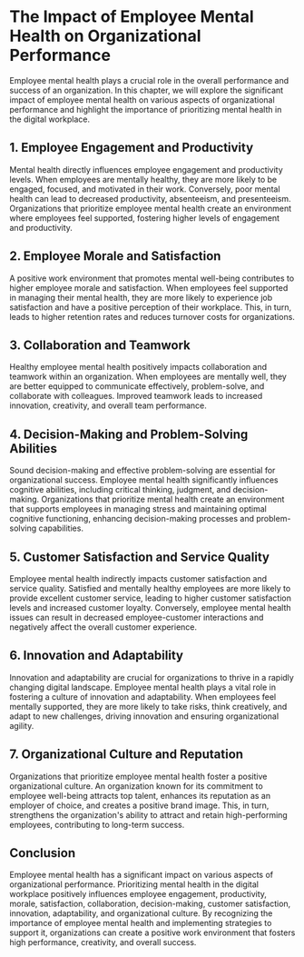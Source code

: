 The Impact of Employee Mental Health on Organizational Performance
=============================================================================

Employee mental health plays a crucial role in the overall performance and success of an organization. In this chapter, we will explore the significant impact of employee mental health on various aspects of organizational performance and highlight the importance of prioritizing mental health in the digital workplace.

1\. Employee Engagement and Productivity
---------------------------------------

Mental health directly influences employee engagement and productivity levels. When employees are mentally healthy, they are more likely to be engaged, focused, and motivated in their work. Conversely, poor mental health can lead to decreased productivity, absenteeism, and presenteeism. Organizations that prioritize employee mental health create an environment where employees feel supported, fostering higher levels of engagement and productivity.

2\. Employee Morale and Satisfaction
-----------------------------------

A positive work environment that promotes mental well-being contributes to higher employee morale and satisfaction. When employees feel supported in managing their mental health, they are more likely to experience job satisfaction and have a positive perception of their workplace. This, in turn, leads to higher retention rates and reduces turnover costs for organizations.

3\. Collaboration and Teamwork
-----------------------------

Healthy employee mental health positively impacts collaboration and teamwork within an organization. When employees are mentally well, they are better equipped to communicate effectively, problem-solve, and collaborate with colleagues. Improved teamwork leads to increased innovation, creativity, and overall team performance.

4\. Decision-Making and Problem-Solving Abilities
------------------------------------------------

Sound decision-making and effective problem-solving are essential for organizational success. Employee mental health significantly influences cognitive abilities, including critical thinking, judgment, and decision-making. Organizations that prioritize mental health create an environment that supports employees in managing stress and maintaining optimal cognitive functioning, enhancing decision-making processes and problem-solving capabilities.

5\. Customer Satisfaction and Service Quality
--------------------------------------------

Employee mental health indirectly impacts customer satisfaction and service quality. Satisfied and mentally healthy employees are more likely to provide excellent customer service, leading to higher customer satisfaction levels and increased customer loyalty. Conversely, employee mental health issues can result in decreased employee-customer interactions and negatively affect the overall customer experience.

6\. Innovation and Adaptability
------------------------------

Innovation and adaptability are crucial for organizations to thrive in a rapidly changing digital landscape. Employee mental health plays a vital role in fostering a culture of innovation and adaptability. When employees feel mentally supported, they are more likely to take risks, think creatively, and adapt to new challenges, driving innovation and ensuring organizational agility.

7\. Organizational Culture and Reputation
----------------------------------------

Organizations that prioritize employee mental health foster a positive organizational culture. An organization known for its commitment to employee well-being attracts top talent, enhances its reputation as an employer of choice, and creates a positive brand image. This, in turn, strengthens the organization's ability to attract and retain high-performing employees, contributing to long-term success.

Conclusion
----------

Employee mental health has a significant impact on various aspects of organizational performance. Prioritizing mental health in the digital workplace positively influences employee engagement, productivity, morale, satisfaction, collaboration, decision-making, customer satisfaction, innovation, adaptability, and organizational culture. By recognizing the importance of employee mental health and implementing strategies to support it, organizations can create a positive work environment that fosters high performance, creativity, and overall success.
